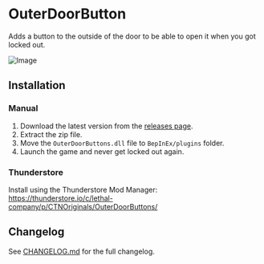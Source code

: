# OuterDoorButton
Adds a button to the outside of the door to be able to open it when you got locked out.

![Image](https://i.imgur.com/ECy5WFU.jpg)

## Installation
### Manual
1. Download the latest version from the [releases page](https://github.com/CTN-Originals/LethalCompany-OuterDoorButtons/releases).
2. Extract the zip file.
3. Move the `OuterDoorButtons.dll` file to `BepInEx/plugins` folder.
4. Launch the game and never get locked out again.
### Thunderstore
Install using the Thunderstore Mod Manager: https://thunderstore.io/c/lethal-company/p/CTNOriginals/OuterDoorButtons/

## Changelog
See [CHANGELOG.md](https://github.com/CTN-Originals/LethalCompany-OuterDoorButtons/blob/main/CHANGELOG.md) for the full changelog.